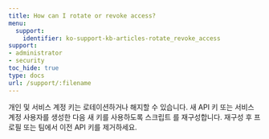 ```yaml
---
title: How can I rotate or revoke access?
menu:
  support:
    identifier: ko-support-kb-articles-rotate_revoke_access
support:
- administrator
- security
toc_hide: true
type: docs
url: /support/:filename
---
```


개인 및 서비스 계정 키는 로테이션하거나 해지할 수 있습니다. 새 API 키 또는 서비스 계정 사용자를 생성한 다음 새 키를 사용하도록 스크립트 를 재구성합니다. 재구성 후 프로필 또는 팀에서 이전 API 키를 제거하세요.
